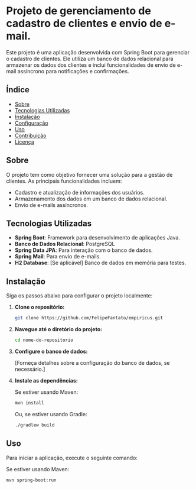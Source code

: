 # Projeto de gerenciamento de cadastro de clientes e envio de e-mail.

Este projeto é uma aplicação desenvolvida com Spring Boot para gerenciar o cadastro de clientes. Ele utiliza um banco de dados relacional para armazenar os dados dos clientes e inclui funcionalidades de envio de e-mail assíncrono para notificações e confirmações.

## Índice

- [Sobre](#sobre)
- [Tecnologias Utilizadas](#tecnologias-utilizadas)
- [Instalação](#instalação)
- [Configuração](#configuração)
- [Uso](#uso)
- [Contribuição](#contribuição)
- [Licença](#licença)

## Sobre    

O projeto tem como objetivo fornecer uma solução para a gestão de clientes. As principais funcionalidades incluem:

- Cadastro e atualização de informações dos usuários.
- Armazenamento dos dados em um banco de dados relacional.
- Envio de e-mails assíncronos.

## Tecnologias Utilizadas

- **Spring Boot**: Framework para desenvolvimento de aplicações Java.
- **Banco de Dados Relacional**: PostgreSQL
- **Spring Data JPA**: Para interação com o banco de dados.
- **Spring Mail**: Para envio de e-mails.
- **H2 Database**: [Se aplicável] Banco de dados em memória para testes.

## Instalação

Siga os passos abaixo para configurar o projeto localmente:

1. **Clone o repositório:**

    ```bash
    git clone https://github.com/FelipeFantato/empiricus.git
    ```

2. **Navegue até o diretório do projeto:**

    ```bash
    cd nome-do-repositorio
    ```

3. **Configure o banco de dados:** 

   [Forneça detalhes sobre a configuração do banco de dados, se necessário.]

4. **Instale as dependências:**

    Se estiver usando Maven:

    ```bash
    mvn install
    ```

    Ou, se estiver usando Gradle:

    ```bash
    ./gradlew build
    ```
## Uso

Para iniciar a aplicação, execute o seguinte comando:

Se estiver usando Maven:

```bash
mvn spring-boot:run
